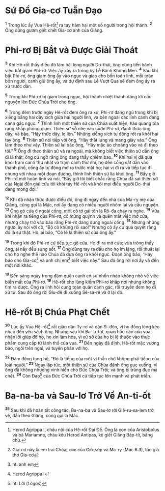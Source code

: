 # Sứ Ðồ Gia-cơ Tuẫn Ðạo
<sup><b>1</b></sup> Trong lúc ấy Vua Hê-rốt[^1-79d8b190-feb4-42c0-a9a8-91e9f00f4bd5] ra tay hãm hại một số người trong hội thánh. <sup><b>2</b></sup> Ông dùng gươm giết chết Gia-cơ anh của Giăng.

# Phi-rơ Bị Bắt và Ðược Giải Thoát
<sup><b>3</b></sup> Khi Hê-rốt thấy điều đó làm hài lòng người Do-thái, ông cũng tiến hành việc bắt giam Phi-rơ. Việc ấy xảy ra trong kỳ Lễ Bánh Không Men. <sup><b>4</b></sup> Sau khi bắt Phi-rơ, ông giam ông ấy vào ngục và giao cho bốn toán lính, mỗi toán bốn người, canh giữ ông ấy, và dự định sau Lễ Vượt Qua sẽ đem ông ấy ra xử trước dân.

<sup><b>5</b></sup> Trong khi Phi-rơ bị giam trong ngục, hội thánh nhiệt thành dâng lời cầu nguyện lên Ðức Chúa Trời cho ông.

<sup><b>6</b></sup> Trong đêm trước ngày Hê-rốt đem ông ra xử, Phi-rơ đang ngủ trong khi bị xiềng bằng hai dây xích giữa hai người lính, và bên ngoài các lính canh đang canh gác ngục. <sup><b>7</b></sup> Thình lình một thiên sứ của Chúa xuất hiện, hào quang tỏa rạng khắp phòng giam. Thiên sứ vỗ nhẹ vào sườn Phi-rơ, đánh thức ông dậy, và bảo, “Hãy thức dậy, lẹ lên.” Những xiềng xích tự động rớt ra khỏi hai tay ông. <sup><b>8</b></sup> Thiên sứ nói tiếp với ông, “Hãy thắt lưng và mang giày vào.” Ông làm theo như vậy. Thiên sứ lại bảo ông, “Hãy mặc áo choàng vào và đi theo tôi.” <sup><b>9</b></sup> Ông đi theo thiên sứ và ra ngoài, mà không biết việc thiên sứ dẫn ông đi là thật; ông cứ ngỡ rằng ông đang thấy chiêm bao. <sup><b>10</b></sup> Khi hai vị đã qua khỏi trạm canh thứ nhất và trạm canh thứ nhì, họ đến cổng sắt dẫn vào thành phố, cổng ấy tự động mở ra trước mặt họ; hai vị đi ra và tiếp tục đi chung với nhau một đoạn đường, thình lình thiên sứ lìa khỏi ông. <sup><b>11</b></sup> Bấy giờ Phi-rơ mới hoàn tỉnh và nói, “Bây giờ tôi biết chắc rằng Chúa đã sai thiên sứ của Ngài đến giải cứu tôi khỏi tay Hê-rốt và khỏi mọi điều người Do-thái đang mong đợi.”

<sup><b>12</b></sup> Khi đã nhận thức được điều đó, ông đi ngay đến nhà của Ma-ry mẹ của Giăng, cũng gọi là Mác, nơi ấy đang có nhiều người nhóm lại và cầu nguyện. <sup><b>13</b></sup> Ông gõ cửa ở ngoài cổng, một cô tớ gái tên là Rô-đa chạy ra nghe. <sup><b>14</b></sup> Vừa khi nhận ra tiếng của Phi-rơ, cô mừng quýnh và quên mất việc mở cửa, nhưng chạy trở vào báo rằng Phi-rơ đang đứng ngoài cổng. <sup><b>15</b></sup> Nhưng những người ấy nói với cô, “Bộ cô khùng rồi sao!” Nhưng cô ấy cứ quả quyết rằng đó là sự thật. Họ lại bảo, “Có lẽ là thiên sứ của ông ấy.”

<sup><b>16</b></sup> Trong khi đó Phi-rơ cứ tiếp tục gõ cửa. Họ đi ra mở cửa; vừa trông thấy ông, ai nấy đều sửng sốt. <sup><b>17</b></sup> Ông dùng tay ra dấu cho họ im lặng, rồi thuật lại cho họ nghe thể nào Chúa đã đưa ông ra khỏi ngục. Ðoạn ông bảo, “Hãy báo cho Gia-cơ[^2-79d8b190-feb4-42c0-a9a8-91e9f00f4bd5] và anh chị em[^3-79d8b190-feb4-42c0-a9a8-91e9f00f4bd5] biết việc này.” Sau đó ông rời nơi ấy và đến một nơi khác.

<sup><b>18</b></sup> Ðến sáng ngày trong đám quân canh có sự nhốn nháo không nhỏ về việc biến mất của Phi-rơ. <sup><b>19</b></sup> Hê-rốt cho lùng kiếm Phi-rơ khắp nơi nhưng không tìm ra được. Ông ra lịnh hỏi cung toán quân canh gác, rồi truyền đem họ đi xử tử. Sau đó ông rời Giu-đê đi xuống Sê-sa-rê và ở lại đó.

# Hê-rốt Bị Chúa Phạt Chết
<sup><b>20</b></sup> Lúc ấy Vua Hê-rốt[^4-79d8b190-feb4-42c0-a9a8-91e9f00f4bd5] rất giận dân Ty-rơ và dân Si-đôn, vì họ đồng lòng kéo nhau đến yêu sách ông. Nhưng sau khi Ba-la-tút, quan hầu cận của vua, nhận lời giúp đỡ họ, họ xin làm hòa, vì xứ sở của họ bị lệ thuộc vào thực phẩm cung cấp từ lãnh thổ của vua. <sup><b>21</b></sup> Ðến ngày đã định, Hê-rốt mặc vương bào, ngồi trên ngai, và tuyên phán với họ.

<sup><b>22</b></sup> Ðám đông tung hô, “Ðó là tiếng của một vị thần chớ không phải tiếng của loài người.” <sup><b>23</b></sup> Ngay lập tức, một thiên sứ của Chúa đánh ông gục xuống, vì ông đã không nhường vinh hiển cho Ðức Chúa Trời; và ông bị trùng đục mà chết. <sup><b>24</b></sup> Còn Ðạo[^5-79d8b190-feb4-42c0-a9a8-91e9f00f4bd5] của Ðức Chúa Trời cứ tiếp tục lớn mạnh và phát triển.

# Ba-na-ba và Sau-lơ Trở Về An-ti-ốt
<sup><b>25</b></sup> Sau khi đã hoàn tất công tác, Ba-na-ba và Sau-lơ rời Giê-ru-sa-lem trở về, dẫn theo Giăng, cũng gọi là Mác.

[^1-79d8b190-feb4-42c0-a9a8-91e9f00f4bd5]: Herod Agrippa I, cháu nội của Hê-rốt Ðại Ðế. Ông là con của Aristobolus và bà Mariamne, cháu kêu Herod Antipas, kẻ giết Giăng Báp-tít, bằng chú.
[^2-79d8b190-feb4-42c0-a9a8-91e9f00f4bd5]: Gia-cơ này là em trai Chúa, con của Giô-sép và Ma-ry (Mác 6:3), tác giả thơ Gia-cơ
[^3-79d8b190-feb4-42c0-a9a8-91e9f00f4bd5]: nt: anh em
[^4-79d8b190-feb4-42c0-a9a8-91e9f00f4bd5]: Herod Agrippa I
[^5-79d8b190-feb4-42c0-a9a8-91e9f00f4bd5]: nt: Lời (*Lógos*)